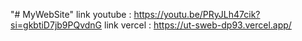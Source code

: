 "# MyWebSite" 
link youtube : https://youtu.be/PRyJLh47cik?si=gkbtiD7jb9PQvdnG
link vercel : https://ut-sweb-dp93.vercel.app/
